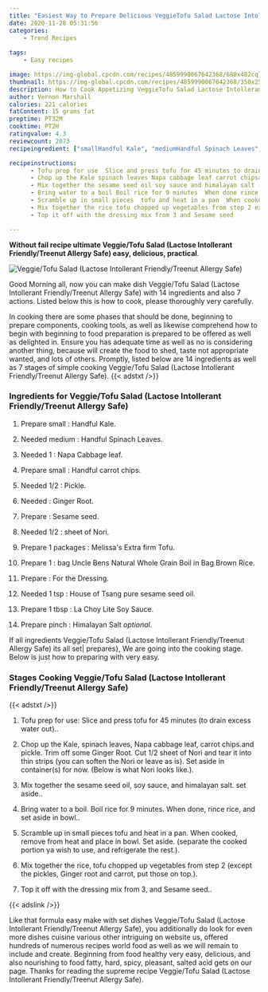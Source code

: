 ```yaml
---
title: "Easiest Way to Prepare Delicious VeggieTofu Salad Lactose Intollerant FriendlyTreenut Allergy Safe"
date: 2020-11-28 05:31:56
categories:
    - Trend Recipes
    
tags:
    - Easy recipes

image: https://img-global.cpcdn.com/recipes/4859990067642368/680x482cq70/veggietofu-salad-lactose-intollerant-friendlytreenut-allergy-safe-recipe-main-photo.jpg
thumbnail: https://img-global.cpcdn.com/recipes/4859990067642368/350x250cq70/veggietofu-salad-lactose-intollerant-friendlytreenut-allergy-safe-recipe-main-photo.jpg
description: How to Cook Appetizing VeggieTofu Salad Lactose Intollerant FriendlyTreenut Allergy Safe with 14 ingredients and 7 stages of easy cooking.
author: Vernon Marshall
calories: 221 calories
fatContent: 15 grams fat
preptime: PT32M
cooktime: PT2H
ratingvalue: 4.3
reviewcount: 2073
recipeingredient: ["smallHandful Kale", "mediumHandful Spinach Leaves", "1Napa Cabbage leaf", "smallHandful carrot chips", "1/2Pickle", "Ginger Root", "Sesame seed", "1/2sheet of Nori", "1 packagesMelissas Extra firm Tofu", "1bag Uncle Bens Natural Whole Grain Boil in Bag Brown Rice", "For the Dressing", "1 tspHouse of Tsang pure sesame seed oil", "1 tbspLa Choy Lite Soy Sauce", "pinchHimalayan Salt optional"]

recipeinstructions: 
      - Tofu prep for use  Slice and press tofu for 45 minutes to drain excess water out 
      - Chop up the Kale spinach leaves Napa cabbage leaf carrot chipsand pickle  Trim off some Ginger Root  Cut 12 sheet of Nori and tear it into thin strips you can soften the Nori or leave as is  Set aside in containers for now  Below is what Nori looks like 
      - Mix together the sesame seed oil soy sauce and himalayan salt  set aside 
      - Bring water to a boil Boil rice for 9 minutes  When done rince rice and set aside in bowl 
      - Scramble up in small pieces  tofu and heat in a pan  When cooked remove from heat and place in bowl  Set aside  separate the cooked portion ya wish to use and refrigerate the rest 
      - Mix together the rice tofu chopped up vegetables from step 2 except the pickles Ginger root and carrot put those on top 
      - Top it off with the dressing mix from 3 and Sesame seed

---
```




**Without fail recipe ultimate Veggie/Tofu Salad (Lactose Intollerant Friendly/Treenut Allergy Safe) easy, delicious, practical**. 


![Veggie/Tofu Salad (Lactose Intollerant Friendly/Treenut Allergy Safe)](https://img-global.cpcdn.com/recipes/4859990067642368/680x482cq70/veggietofu-salad-lactose-intollerant-friendlytreenut-allergy-safe-recipe-main-photo.jpg "Veggie/Tofu Salad (Lactose Intollerant Friendly/Treenut Allergy Safe)")




Good Morning all, now you can make dish Veggie/Tofu Salad (Lactose Intollerant Friendly/Treenut Allergy Safe) with 14 ingredients and also 7 actions. Listed below this is how to cook, please thoroughly very carefully.

In cooking there are some phases that should be done, beginning to prepare components, cooking tools, as well as likewise comprehend how to begin with beginning to food preparation is prepared to be offered as well as delighted in. Ensure you has adequate time as well as no is considering another thing, because will create the food to shed, taste not appropriate wanted, and lots of others. Promptly, listed below are 14 ingredients as well as 7 stages of simple cooking Veggie/Tofu Salad (Lactose Intollerant Friendly/Treenut Allergy Safe).
{{< adstxt />}}

### Ingredients for Veggie/Tofu Salad (Lactose Intollerant Friendly/Treenut Allergy Safe)


1. Prepare small : Handful Kale.

1. Needed medium : Handful Spinach Leaves.

1. Needed 1 : Napa Cabbage leaf.

1. Prepare small : Handful carrot chips.

1. Needed 1/2 : Pickle.

1. Needed  : Ginger Root.

1. Prepare  : Sesame seed.

1. Needed 1/2 : sheet of Nori.

1. Prepare 1 packages : Melissa&#39;s Extra firm Tofu.

1. Prepare 1 : bag Uncle Bens Natural Whole Grain Boil in Bag Brown Rice.

1. Prepare  : For the Dressing.

1. Needed 1 tsp : House of Tsang pure sesame seed oil.

1. Prepare 1 tbsp : La Choy Lite Soy Sauce.

1. Prepare pinch : Himalayan Salt *optional*.



If all ingredients Veggie/Tofu Salad (Lactose Intollerant Friendly/Treenut Allergy Safe) its all set| prepares}, We are going into the cooking stage. Below is just how to preparing with very easy.

### Stages Cooking Veggie/Tofu Salad (Lactose Intollerant Friendly/Treenut Allergy Safe)

{{< adstxt />}}


1. Tofu prep for use:  Slice and press tofu for 45 minutes (to drain excess water out)..



1. Chop up the Kale, spinach leaves, Napa cabbage leaf, carrot chips.and pickle.  Trim off some Ginger Root.  Cut 1/2 sheet of Nori and tear it into thin strips (you can soften the Nori or leave as is).  Set aside in container(s) for now.  (Below is what Nori looks like.).



1. Mix together the sesame seed oil, soy sauce, and himalayan salt.  set aside..



1. Bring water to a boil. Boil rice for 9 minutes.  When done, rince rice, and set aside in bowl..



1. Scramble up in small pieces  tofu and heat in a pan.  When cooked, remove from heat and place in bowl.  Set aside.  (separate the cooked portion ya wish to use, and refrigerate the rest.).



1. Mix together the rice, tofu chopped up vegetables from step 2 (except the pickles, Ginger root and carrot, put those on top.).



1. Top it off with the dressing mix from 3, and Sesame seed..





{{< adslink />}}

Like that formula easy make with set dishes Veggie/Tofu Salad (Lactose Intollerant Friendly/Treenut Allergy Safe), you additionally do look for even more dishes cuisine various other intriguing on website us, offered hundreds of numerous recipes world food as well as we will remain to include and create. Beginning from food healthy very easy, delicious, and also nourishing to food fatty, hard, spicy, pleasant, salted acid gets on our page. Thanks for reading the supreme recipe Veggie/Tofu Salad (Lactose Intollerant Friendly/Treenut Allergy Safe).

